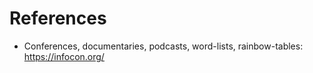 # References 
- Conferences, documentaries, podcasts, word-lists, rainbow-tables: https://infocon.org/
